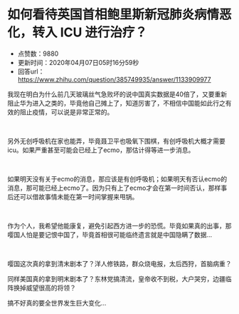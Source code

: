 # 如何看待英国首相鲍里斯新冠肺炎病情恶化，转入  ICU 进行治疗？
- 点赞数：9880
- 更新时间：2020年04月07日05时16分59秒
- 回答url：https://www.zhihu.com/question/385749935/answer/1133909977
<body>
 <p data-pid="gPzt2Xs2">我现在明白为什么前几天玻璃丝气急败坏的说中国真实数据是40倍了，又要重新阻止华为进入之类的，毕竟他自己摊上了，知道厉害了，不相信中国能如此行之有效的阻止疫情，可以说是非常正常的。</p>
 <p class="ztext-empty-paragraph"><br></p>
 <p data-pid="hfmZ6t3A">另外无创呼吸机在家也能弄，毕竟聂卫平也吸氧下围棋，有创呼吸机大概才需要icu。如果严重甚至可能会已经上了ecmo，那估计得等进一步消息。</p>
 <p class="ztext-empty-paragraph"><br></p>
 <p data-pid="oR_jtP7r">如果明天没有关于ecmo的消息，那应该是有创呼吸机；如果明天有否认ecmo的消息，那可能已经上ecmo了。因为只有上了ecmo才会在第一时间否认，那样事后还可以借故事情未能在第一时间掌握来甩锅。</p>
 <p class="ztext-empty-paragraph"><br></p>
 <p data-pid="gOGMukKd">作为个人，我希望他能康复，避免引起西方进一步的恐慌。毕竟如果真的出事，那嘤国人怕是要记恨中国了，毕竟首相很可能临终遗言就是中国隐瞒了数据…</p>
 <p class="ztext-empty-paragraph"><br></p>
 <p data-pid="kDDi1NJH">嘤国这次真的拿到清末剧本了？洋人修铁路，群众烧电报，太后西狩，首脑病重？</p>
 <p data-pid="9-HiQUSo">同样美国真的拿到明末剧本了？东林党搞清流，皇帝收不到税，大户哭穷，边疆临阵换掉威望很高的将领？</p>
 <p data-pid="93fOfuuH">搞不好真的要全世界发生巨大变化…</p>
</body>